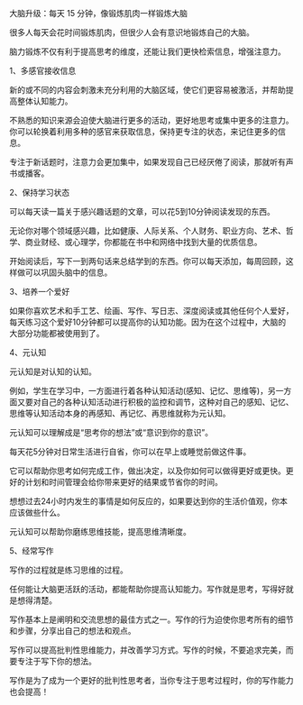 大脑升级：每天 15 分钟，像锻炼肌肉一样锻炼大脑

很多人每天会花时间锻炼肌肉，但很少人会有意识地锻炼自己的大脑。

脑力锻炼不仅有利于提高思考的维度，还能让我们更快检索信息，增强注意力。

1、多感官接收信息

新的或不同的内容会刺激未充分利用的大脑区域，使它们更容易被激活，并帮助提高整体认知能力。

不熟悉的知识来源会迫使大脑进行更多的活动，更好地思考或集中更多的注意力。你可以轮换着利用多种的感官来获取信息，保持更专注的状态，来记住更多的信息。

专注于新话题时，注意力会更加集中，如果发现自己已经厌倦了阅读，那就听有声书或播客。

2、保持学习状态

可以每天读一篇关于感兴趣话题的文章，可以花5到10分钟阅读发现的东西。

无论你对哪个领域感兴趣，比如健康、人际关系、个人财务、职业方向、艺术、哲学、商业财经、或心理学，你都能在书中和网络中找到大量的优质信息。

开始阅读后，写下一到两句话来总结学到的东西。你可以每天添加，每周回顾，这样做可以巩固头脑中的信息。

3、培养一个爱好

如果你喜欢艺术和手工艺、绘画、写作、写日志、深度阅读或其他任何个人爱好，每天练习这个爱好10分钟都可以提高你的认知功能。因为在这个过程中，大脑的大部分功能都被使用到了。

4、元认知

元认知是对认知的认知。

例如，学生在学习中，一方面进行着各种认知活动(感知、记忆、思维等)，另一方面又要对自己的各种认知活动进行积极的监控和调节，这种对自己的感知、记忆、思维等认知活动本身的再感知、再记忆、再思维就称为元认知。

元认知可以理解成是“思考你的想法”或“意识到你的意识”。

每天花5分钟对日常生活进行自省，你可以在早上或睡觉前做这件事。

它可以帮助你思考如何完成工作，做出决定，以及你如何可以做得更好或更快。更好的计划和时间管理会给你带来更好的结果或节省你的时间。

想想过去24小时内发生的事情是如何反应的，如果要达到你的生活价值观，你本应该做些什么。

元认知可以帮助你磨练思维技能，提高思维清晰度。

5、经常写作

写作的过程就是练习思维的过程。

任何能让大脑更活跃的活动，都能帮助你提高认知能力。写作就是思考，写得好就是想得清楚。

写作基本上是阐明和交流思想的最佳方式之一。写作的行为迫使你思考所有的细节和步骤，分享出自己的想法和观点。

写作可以提高批判性思维能力，并改善学习方式。写作的时候，不要追求完美，而要专注于写下你的想法。

写作是为了成为一个更好的批判性思考者，当你专注于思考过程时，你的写作能力也会提高！
